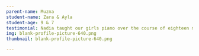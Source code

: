 ```yaml
---
parent-name: Muzna
student-name: Zara & Ayla
student-age: 9 & 7
testimonial: Nadia taught our girls piano over the course of eighteen months. My girls looked forward to their lessons and strove to impress her. She made sure they learned the basics well but challenged them on a regular basis with harder pieces. Her cheerful personality and ability to connect with kids made it so much easier to keep them engaged. We were saddened by her move from the area but knew that she will do well anywhere as a piano teacher.
img: blank-profile-picture-640.png
thumbnail: blank-profile-picture-640.png

---
```

